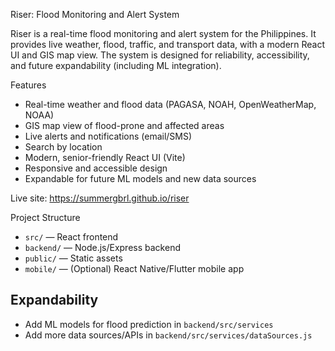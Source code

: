 Riser: Flood Monitoring and Alert System

Riser is a real-time flood monitoring and alert system for the Philippines. It provides live weather, flood, traffic, and transport data, with a modern React UI and GIS map view. The system is designed for reliability, accessibility, and future expandability (including ML integration).

Features
- Real-time weather and flood data (PAGASA, NOAH, OpenWeatherMap, NOAA)
- GIS map view of flood-prone and affected areas
- Live alerts and notifications (email/SMS)
- Search by location
- Modern, senior-friendly React UI (Vite)
- Responsive and accessible design
- Expandable for future ML models and new data sources

Live site: https://summergbrl.github.io/riser

Project Structure
- `src/` — React frontend
- `backend/` — Node.js/Express backend
- `public/` — Static assets
- `mobile/` — (Optional) React Native/Flutter mobile app

## Expandability
- Add ML models for flood prediction in `backend/src/services`
- Add more data sources/APIs in `backend/src/services/dataSources.js`
